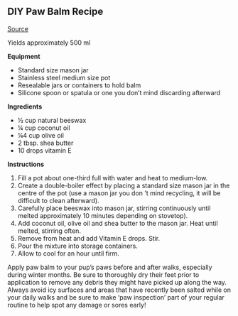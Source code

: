 ## DIY Paw Balm Recipe

[Source](https://tlcpetfood.com/the-tlc-scoop/diy-paw-balm-recipe/)

Yields approximately 500 ml

__Equipment__

- Standard size mason jar
- Stainless steel medium size pot
- Resealable jars or containers to hold balm
- Silicone spoon or spatula or one you don’t mind discarding afterward

__Ingredients__

- ½ cup natural beeswax
- ¼ cup coconut oil
- ¼4 cup olive oil
- 2 tbsp. shea butter
- 10 drops vitamin E

__Instructions__

1. Fill a pot about one-third full with water and heat to medium-low.
2. Create a double-boiler effect by placing a standard size mason jar in the centre of the pot (use a mason jar you don ’t mind recycling, it will be difficult to clean afterward).
3. Carefully place beeswax into mason jar, stirring continuously until melted approximately 10 minutes depending on stovetop).
4. Add coconut oil, olive oil and shea butter to the mason jar. Heat until melted, stirring often.
5. Remove from heat and add Vitamin E drops. Stir.
6. Pour the mixture into storage containers.
7. Allow to cool for an hour until firm.

Apply paw balm to your pup’s paws before and after walks, especially during winter months. Be sure to thoroughly dry their feet prior to application to remove any debris they might have picked up along the way. Always avoid icy surfaces and areas that have recently been salted while on your daily walks and be sure to make ‘paw inspection’ part of your regular routine to help spot any damage or sores early!
